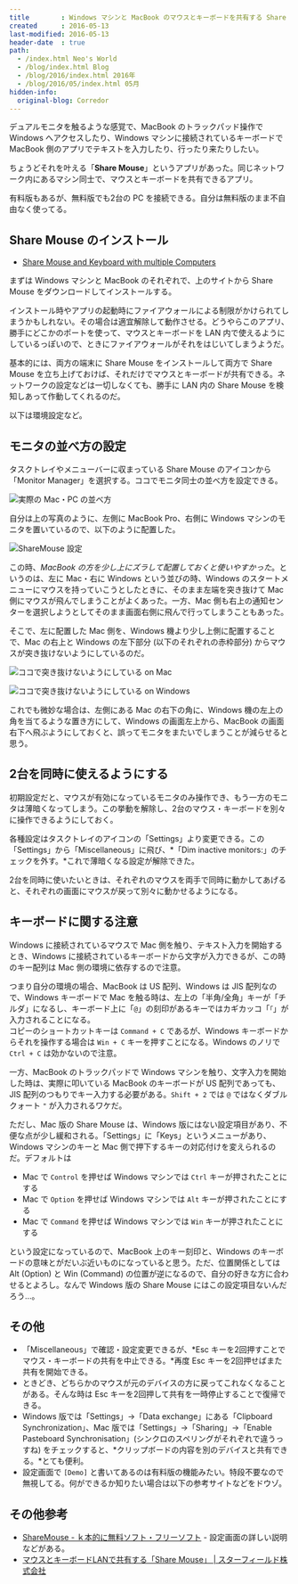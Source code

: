```yaml
---
title        : Windows マシンと MacBook のマウスとキーボードを共有する Share Mouse が超絶便利
created      : 2016-05-13
last-modified: 2016-05-13
header-date  : true
path:
  - /index.html Neo's World
  - /blog/index.html Blog
  - /blog/2016/index.html 2016年
  - /blog/2016/05/index.html 05月
hidden-info:
  original-blog: Corredor
---
```


デュアルモニタを触るような感覚で、MacBook のトラックパッド操作で Windows へアクセスしたり、Windows マシンに接続されているキーボードで MacBook 側のアプリでテキストを入力したり、行ったり来たりしたい。

ちょうどそれを叶える「**Share Mouse**」というアプリがあった。同じネットワーク内にあるマシン同士で、マウスとキーボードを共有できるアプリ。

有料版もあるが、無料版でも2台の PC を接続できる。自分は無料版のまま不自由なく使ってる。

## Share Mouse のインストール

- [Share Mouse and Keyboard with multiple Computers](http://www.keyboard-and-mouse-sharing.com/)

まずは Windows マシンと MacBook のそれぞれで、上のサイトから Share Mouse をダウンロードしてインストールする。

インストール時やアプリの起動時にファイアウォールによる制限がかけられてしまうかもしれない。その場合は適宜解除して動作させる。どうやらこのアプリ、勝手にどこかのポートを使って、マウスとキーボードを LAN 内で使えるようにしているっぽいので、ときにファイアウォールがそれをはじいてしまうようだ。

基本的には、両方の端末に Share Mouse をインストールして両方で Share Mouse を立ち上げておけば、それだけでマウスとキーボードが共有できる。ネットワークの設定などは一切しなくても、勝手に LAN 内の Share Mouse を検知しあって作動してくれるのだ。

以下は環境設定など。

## モニタの並べ方の設定

タスクトレイやメニューバーに収まっている Share Mouse のアイコンから「Monitor Manager」を選択する。ココでモニタ同士の並べ方を設定できる。

![実際の Mac・PC の並べ方](./08-01-04.jpg)

自分は上の写真のように、左側に MacBook Pro、右側に Windows マシンのモニタを置いているので、以下のように配置した。

![ShareMouse 設定](13-01-01.png)

この時、*MacBook の方を少し上にズラして配置しておくと使いやすかった*。というのは、左に Mac・右に Windows という並びの時、Windows のスタートメニューにマウスを持っていこうとしたときに、そのまま左端を突き抜けて Mac 側にマウスが飛んでしまうことがよくあった。一方、Mac 側も右上の通知センターを選択しようとしてそのまま画面右側に飛んで行ってしまうこともあった。

そこで、左に配置した Mac 側を、Windows 機より少し上側に配置することで、Mac の右上と Windows の左下部分 (以下のそれぞれの赤枠部分) からマウスが突き抜けないようにしているのだ。

![ココで突き抜けないようにしている on Mac](13-01-02.png)

![ココで突き抜けないようにしている on Windows](13-01-03.png)

これでも微妙な場合は、左側にある Mac の右下の角に、Windows 機の左上の角を当てるような置き方にして、Windows の画面左上から、MacBook の画面右下へ飛ぶようにしておくと、誤ってモニタをまたいでしまうことが減らせると思う。

## 2台を同時に使えるようにする

初期設定だと、マウスが有効になっているモニタのみ操作でき、もう一方のモニタは薄暗くなってしまう。この挙動を解除し、2台のマウス・キーボードを別々に操作できるようにしておく。

各種設定はタスクトレイのアイコンの「Settings」より変更できる。この「Settings」から「Miscellaneous」に飛び、*「Dim inactive monitors:」のチェックを外す。*これで薄暗くなる設定が解除できた。

2台を同時に使いたいときは、それぞれのマウスを両手で同時に動かしてあげると、それぞれの画面にマウスが戻って別々に動かせるようになる。

## キーボードに関する注意

Windows に接続されているマウスで Mac 側を触り、テキスト入力を開始するとき、Windows に接続されているキーボードから文字が入力できるが、この時のキー配列は Mac 側の環境に依存するので注意。

つまり自分の環境の場合、MacBook は US 配列、Windows は JIS 配列なので、Windows キーボードで Mac を触る時は、左上の「半角/全角」キーが「チルダ」になるし、キーボード上に「`@`」の刻印があるキーではカギカッコ「`「`」が入力されることになる。  
コピーのショートカットキーは `Command + C` であるが、Windows キーボードからそれを操作する場合は `Win + C` キーを押すことになる。Windows のノリで `Ctrl + C` は効かないので注意。

一方、MacBook のトラックパッドで Windows マシンを触り、文字入力を開始した時は、実際に叩いている MacBook のキーボードが US 配列であっても、JIS 配列のつもりでキー入力する必要がある。`Shift + 2` では `@` ではなくダブルクォート `"` が入力されるワケだ。

ただし、Mac 版の Share Mouse は、Windows 版にはない設定項目があり、不便な点が少し緩和される。「Settings」に「Keys」というメニューがあり、Windows マシンのキーと Mac 側で押下するキーの対応付けを変えられるのだ。デフォルトは

- Mac で `Control` を押せば Windows マシンでは `Ctrl` キーが押されたことにする
- Mac で `Option` を押せば Windows マシンでは `Alt` キーが押されたことにする
- Mac で `Command` を押せば Windows マシンでは `Win` キーが押されたことにする

という設定になっているので、MacBook 上のキー刻印と、Windows のキーボードの意味とがだいぶ近いものになっていると思う。ただ、位置関係としては Alt (Option) と Win (Command) の位置が逆になるので、自分の好きな方に合わせるとよろし。なんで Windows 版の Share Mouse にはこの設定項目ないんだろう…。

## その他

- 「Miscellaneous」で確認・設定変更できるが、*Esc キーを2回押すことでマウス・キーボードの共有を中止できる。*再度 Esc キーを2回押せばまた共有を開始できる。
- ときどき、どちらかのマウスが元のデバイスの方に戻ってこれなくなることがある。そんな時は Esc キーを2回押して共有を一時停止することで復帰できる。
- Windows 版では「Settings」→「Data exchange」にある「Clipboard Synchronization」、Mac 版では「Settings」→「Sharing」→「Enable Pasteboard Synchronisation」(シンクロのスペリングがそれぞれで違うっすね) をチェックすると、*クリップボードの内容を別のデバイスと共有できる。*とても便利。
- 設定画面で `[Demo]` と書いてあるのは有料版の機能みたい。特段不要なので無視してる。何ができるか知りたい場合は以下の参考サイトなどをドウゾ。

## その他参考

- [ShareMouse - ｋ本的に無料ソフト・フリーソフト](http://www.gigafree.net/internet/remote/sharemouse.html) - 設定画面の詳しい説明などがある。
- [マウスとキーボードLANで共有する「Share Mouse」 | スターフィールド株式会社](http://sterfield.co.jp/officer/%E3%83%9E%E3%82%A6%E3%82%B9%E3%81%A8%E3%82%AD%E3%83%BC%E3%83%9C%E3%83%BC%E3%83%89lan%E3%81%A7%E5%85%B1%E6%9C%89%E3%81%99%E3%82%8B%E3%80%8Cshare-mouse%E3%80%8D/)
